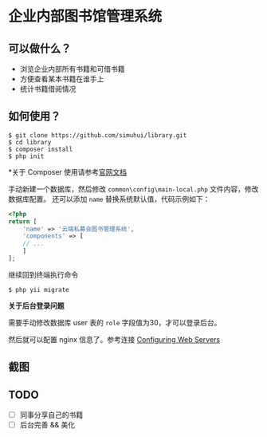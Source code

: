 # 企业内部图书馆管理系统

## 可以做什么？

- 浏览企业内部所有书籍和可借书籍
- 方便查看某本书籍在谁手上
- 统计书籍借阅情况

## 如何使用？


```
$ git clone https://github.com/simuhui/library.git
$ cd library
$ composer install
$ php init
```

*关于 Composer 使用请参考[官网文档](https://getcomposer.org/)

手动新建一个数据库，然后修改 `common\config\main-local.php` 文件内容，修改数据库配置。
还可以添加 `name` 替换系统默认值，代码示例如下：

```php
<?php
return [
    'name' => '云端私募会图书管理系统',
    'components' => [
    // ...       
    ]
];
```

继续回到终端执行命令

```
$ php yii migrate
```

**关于后台登录问题**

需要手动修改数据库 user 表的 `role` 字段值为30，才可以登录后台。

然后就可以配置 nginx 信息了。参考连接 [Configuring Web Servers](http://www.yiiframework.com/doc-2.0/guide-start-installation.html#configuring-web-servers)


## 截图



## TODO

- [ ] 同事分享自己的书籍
- [ ] 后台完善 && 美化
